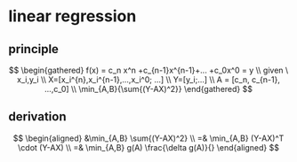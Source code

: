 # linear regression
## principle
$$
\begin{gathered}
f(x) = c_n x^n +c_{n-1}x^{n-1}+... +c_0x^0 = y \\
given \  x_i,y_i \\
X=[x_i^{n},x_i^{n-1},...,x_i^0; ...] \\
Y=[y_i;...] \\
A = [c_n, c_{n-1}, ...,c_0] \\
\min_{A,B}{\sum{(Y-AX)^2}}
\end{gathered}
$$
## derivation
$$
\begin{aligned}
&\min_{A,B} \sum{(Y-AX)^2} \\
=& \min_{A,B} (Y-AX)^T \cdot (Y-AX) \\
=& \min_{A,B} g(A)
\frac{\delta g(A)}{}
\end{aligned}
$$